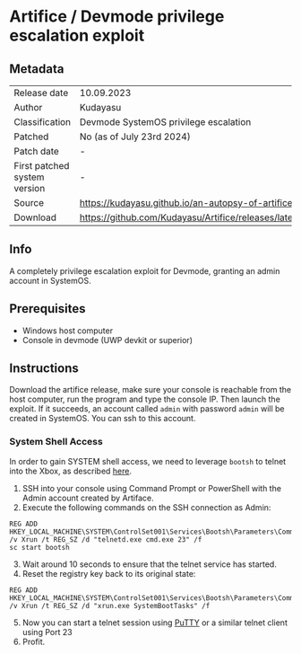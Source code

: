 # Artifice / Devmode privilege escalation exploit

## Metadata
|                             |                                                     |
|-----------------------------|-----------------------------------------------------|
|Release date                 |                                          10.09.2023 |
|Author                       |                                         Kudayasu    |
|Classification               |                      Devmode SystemOS privilege escalation |
|Patched                      |                         No (as of July 23rd 2024) |
|Patch date                   |                                          -          |
|First patched system version | -                                                   |
|Source                       |                   https://kudayasu.github.io/an-autopsy-of-artifice/ |
|Download                     |             https://github.com/Kudayasu/Artifice/releases/latest |

## Info
A completely privilege escalation exploit for Devmode, granting an admin account in SystemOS.

## Prerequisites
- Windows host computer
- Console in devmode (UWP devkit or superior)

## Instructions
Download the artifice release, make sure your console is reachable from the host computer, run the program and type the console IP. Then launch the exploit.
If it succeeds, an account called `admin` with password `admin` will be created in SystemOS. You can ssh to this account.

### System Shell Access
In order to gain SYSTEM shell access, we need to leverage `bootsh` to telnet into the Xbox, as described [here](https://xboxoneresearch.github.io/wiki/exploits/devmode-priv-escalation-vsprofiling/).

1. SSH into your console using Command Prompt or PowerShell with the Admin account created by Artiface.
2. Execute the following commands on the SSH connection as Admin:
```
REG ADD HKEY_LOCAL_MACHINE\SYSTEM\ControlSet001\Services\Bootsh\Parameters\Commands /v Xrun /t REG_SZ /d "telnetd.exe cmd.exe 23" /f
sc start bootsh
```
3. Wait around 10 seconds to ensure that the telnet service has started.
4. Reset the registry key back to its original state:
```
REG ADD HKEY_LOCAL_MACHINE\SYSTEM\ControlSet001\Services\Bootsh\Parameters\Commands /v Xrun /t REG_SZ /d "xrun.exe SystemBootTasks" /f
```
5. Now you can start a telnet session using [PuTTY](https://www.chiark.greenend.org.uk/~sgtatham/putty/latest.html) or a similar telnet client using Port 23
6. Profit.

